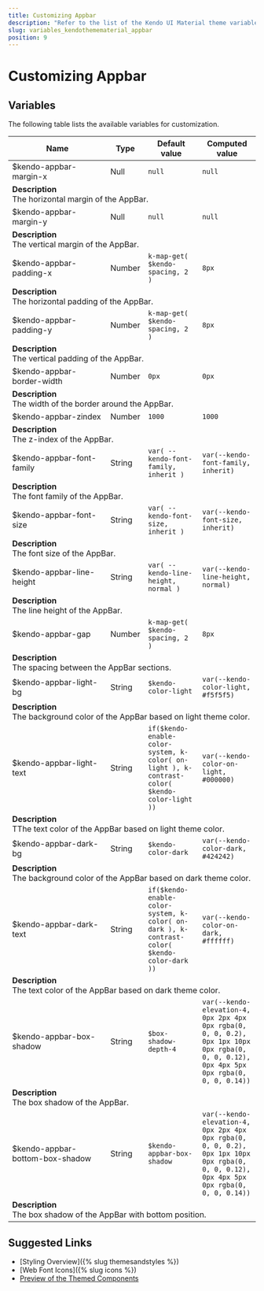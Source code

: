 ```yaml
---
title: Customizing Appbar
description: "Refer to the list of the Kendo UI Material theme variables available for customization."
slug: variables_kendothemematerial_appbar
position: 9
---
```


# Customizing Appbar

## Variables

The following table lists the available variables for customization.

<table class="theme-variables">
    <colgroup>
    <col style="width: 200px; white-space:nowrap;" />
    <col />
    <col />
    <col />
</colgroup>
<thead>
    <tr>
        <th>Name</th>
        <th>Type</th>
        <th>Default value</th>
        <th>Computed value</th>
    </tr>
</thead>
<tbody>
        <tr>
    <td>$kendo-appbar-margin-x</td>
    <td>Null</td>
    <td><code>null</code></td>
    <td><code>null</code></td>
</tr>
<tr>
    <td colspan="4" class="theme-variables-description-container"><div><b>Description</b><div class="theme-variables-description">The horizontal margin of the AppBar.</div></div>
    </td>
</tr>
<tr>
    <td>$kendo-appbar-margin-y</td>
    <td>Null</td>
    <td><code>null</code></td>
    <td><code>null</code></td>
</tr>
<tr>
    <td colspan="4" class="theme-variables-description-container"><div><b>Description</b><div class="theme-variables-description">The vertical margin of the AppBar.</div></div>
    </td>
</tr>
<tr>
    <td>$kendo-appbar-padding-x</td>
    <td>Number</td>
    <td><code>k-map-get( $kendo-spacing, 2 )</code></td>
    <td><code>8px</code></td>
</tr>
<tr>
    <td colspan="4" class="theme-variables-description-container"><div><b>Description</b><div class="theme-variables-description">The horizontal padding of the AppBar.</div></div>
    </td>
</tr>
<tr>
    <td>$kendo-appbar-padding-y</td>
    <td>Number</td>
    <td><code>k-map-get( $kendo-spacing, 2 )</code></td>
    <td><code>8px</code></td>
</tr>
<tr>
    <td colspan="4" class="theme-variables-description-container"><div><b>Description</b><div class="theme-variables-description">The vertical padding of the AppBar.</div></div>
    </td>
</tr>
<tr>
    <td>$kendo-appbar-border-width</td>
    <td>Number</td>
    <td><code>0px</code></td>
    <td><code>0px</code></td>
</tr>
<tr>
    <td colspan="4" class="theme-variables-description-container"><div><b>Description</b><div class="theme-variables-description">The width of the border around the AppBar.</div></div>
    </td>
</tr>
<tr>
    <td>$kendo-appbar-zindex</td>
    <td>Number</td>
    <td><code>1000</code></td>
    <td><code>1000</code></td>
</tr>
<tr>
    <td colspan="4" class="theme-variables-description-container"><div><b>Description</b><div class="theme-variables-description">The z-index of the AppBar.</div></div>
    </td>
</tr>
<tr>
    <td>$kendo-appbar-font-family</td>
    <td>String</td>
    <td><code>var( --kendo-font-family, inherit )</code></td>
    <td><code>var(--kendo-font-family, inherit)</code></td>
</tr>
<tr>
    <td colspan="4" class="theme-variables-description-container"><div><b>Description</b><div class="theme-variables-description">The font family of the AppBar.</div></div>
    </td>
</tr>
<tr>
    <td>$kendo-appbar-font-size</td>
    <td>String</td>
    <td><code>var( --kendo-font-size, inherit )</code></td>
    <td><code>var(--kendo-font-size, inherit)</code></td>
</tr>
<tr>
    <td colspan="4" class="theme-variables-description-container"><div><b>Description</b><div class="theme-variables-description">The font size of the AppBar.</div></div>
    </td>
</tr>
<tr>
    <td>$kendo-appbar-line-height</td>
    <td>String</td>
    <td><code>var( --kendo-line-height, normal )</code></td>
    <td><code>var(--kendo-line-height, normal)</code></td>
</tr>
<tr>
    <td colspan="4" class="theme-variables-description-container"><div><b>Description</b><div class="theme-variables-description">The line height of the AppBar.</div></div>
    </td>
</tr>
<tr>
    <td>$kendo-appbar-gap</td>
    <td>Number</td>
    <td><code>k-map-get( $kendo-spacing, 2 )</code></td>
    <td><code>8px</code></td>
</tr>
<tr>
    <td colspan="4" class="theme-variables-description-container"><div><b>Description</b><div class="theme-variables-description">The spacing between the AppBar sections.</div></div>
    </td>
</tr>
<tr>
    <td>$kendo-appbar-light-bg</td>
    <td>String</td>
    <td><code>$kendo-color-light</code></td>
    <td><code>var(--kendo-color-light, #f5f5f5)</code></td>
</tr>
<tr>
    <td colspan="4" class="theme-variables-description-container"><div><b>Description</b><div class="theme-variables-description">The background color of the AppBar based on light theme color.</div></div>
    </td>
</tr>
<tr>
    <td>$kendo-appbar-light-text</td>
    <td>String</td>
    <td><code>if($kendo-enable-color-system, k-color( on-light ), k-contrast-color( $kendo-color-light ))</code></td>
    <td><code>var(--kendo-color-on-light, #000000)</code></td>
</tr>
<tr>
    <td colspan="4" class="theme-variables-description-container"><div><b>Description</b><div class="theme-variables-description">TThe text color of the AppBar based on light theme color.</div></div>
    </td>
</tr>
<tr>
    <td>$kendo-appbar-dark-bg</td>
    <td>String</td>
    <td><code>$kendo-color-dark</code></td>
    <td><code>var(--kendo-color-dark, #424242)</code></td>
</tr>
<tr>
    <td colspan="4" class="theme-variables-description-container"><div><b>Description</b><div class="theme-variables-description">The background color of the AppBar based on dark theme color.</div></div>
    </td>
</tr>
<tr>
    <td>$kendo-appbar-dark-text</td>
    <td>String</td>
    <td><code>if($kendo-enable-color-system, k-color( on-dark ), k-contrast-color( $kendo-color-dark ))</code></td>
    <td><code>var(--kendo-color-on-dark, #ffffff)</code></td>
</tr>
<tr>
    <td colspan="4" class="theme-variables-description-container"><div><b>Description</b><div class="theme-variables-description">The text color of the AppBar based on dark theme color.</div></div>
    </td>
</tr>
<tr>
    <td>$kendo-appbar-box-shadow</td>
    <td>String</td>
    <td><code>$box-shadow-depth-4</code></td>
    <td><code>var(--kendo-elevation-4, 0px 2px 4px 0px rgba(0, 0, 0, 0.2), 0px 1px 10px 0px rgba(0, 0, 0, 0.12), 0px 4px 5px 0px rgba(0, 0, 0, 0.14))</code></td>
</tr>
<tr>
    <td colspan="4" class="theme-variables-description-container"><div><b>Description</b><div class="theme-variables-description">The box shadow of the AppBar.</div></div>
    </td>
</tr>
<tr>
    <td>$kendo-appbar-bottom-box-shadow</td>
    <td>String</td>
    <td><code>$kendo-appbar-box-shadow</code></td>
    <td><code>var(--kendo-elevation-4, 0px 2px 4px 0px rgba(0, 0, 0, 0.2), 0px 1px 10px 0px rgba(0, 0, 0, 0.12), 0px 4px 5px 0px rgba(0, 0, 0, 0.14))</code></td>
</tr>
<tr>
    <td colspan="4" class="theme-variables-description-container"><div><b>Description</b><div class="theme-variables-description">The box shadow of the AppBar with bottom position.</div></div>
    </td>
</tr>
</tbody>
</table>

## Suggested Links

* [Styling Overview]({% slug themesandstyles %})
* [Web Font Icons]({% slug icons %})
* [Preview of the Themed Components](../)

